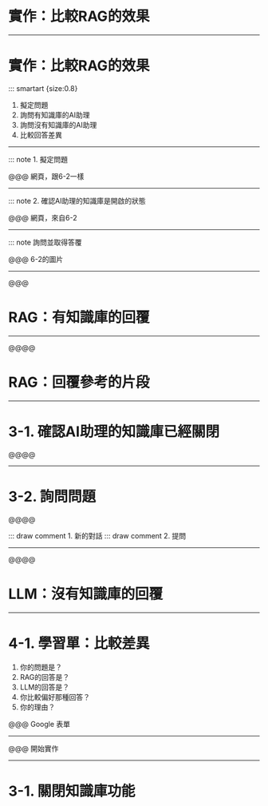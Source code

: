 # 實作：比較RAG的效果

----

# 實作：比較RAG的效果

::: smartart {size:0.8}

1. 擬定問題
2. 詢問有知識庫的AI助理
3. 詢問沒有知識庫的AI助理
4. 比較回答差異

----

::: note 1. 擬定問題

@@@ 網頁，跟6-2一樣

----

::: note 2. 確認AI助理的知識庫是開啟的狀態

@@@ 網頁，來自6-2

----

::: note 詢問並取得答覆

@@@ 6-2的圖片

----

@@@

# RAG：有知識庫的回覆

----

@@@@

# RAG：回覆參考的片段

----

# 3-1. 確認AI助理的知識庫已經關閉

@@@@

----

# 3-2. 詢問問題

@@@@

::: draw comment 1. 新的對話
::: draw comment 2. 提問

----

@@@@

# LLM：沒有知識庫的回覆

----

# 4-1. 學習單：比較差異

1. 你的問題是？
2. RAG的回答是？
3. LLM的回答是？
4. 你比較偏好那種回答？
5. 你的理由？

@@@ Google 表單

----

@@@ 開始實作


----

# 3-1. 關閉知識庫功能
